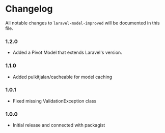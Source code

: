 # Changelog

All notable changes to `laravel-model-improved` will be documented in this file.

### 1.2.0
- Added a Pivot Model that extends Laravel's version.

### 1.1.0
- Added pulkitjalan/cacheable for model caching

### 1.0.1
- Fixed missing ValidationException class

### 1.0.0
- Initial release and connected with packagist

